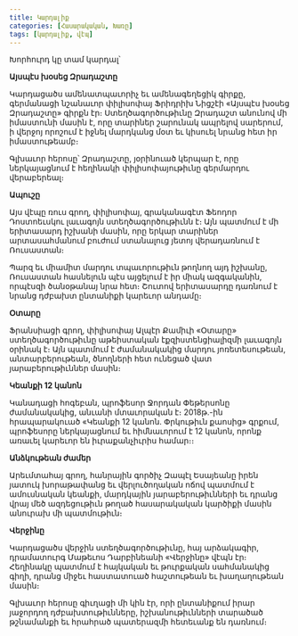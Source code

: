 ```yaml
---
title: Կարդալիք
categories: [Հասարակական, Խառը]
tags: [կարդալիք, վէպ]
---
```


Խորհուրդ կը տամ կարդալ՝

**Այսպէս խօսեց Զրադաշտը**

Կարդացածս ամենատպաւորիչ եւ ամենագեղեցիկ գիրքը, գերմանացի նշանաւոր փիլիսոփայ Ֆրիդրիխ Նիցշէի «Այսպէս խօսեց Զրադաշտը» գիրքն էր։ Ստեղծագործութիւնը Զրադաշտ անունով մի իմաստունի մասին է, որը տարիներ շարունակ ապրելով սարերում, ի վերջոյ որոշում է իջնել մարդկանց մօտ եւ կիսուել նրանց հետ իր իմաստութեամբ։

Գլխաւոր հերոսը՝ Զրադաշտը, յօրինուած կերպար է, որը ներկայացնում է հեղինակի փիլիսոփայութիւնը գերմարդու վերաբերեալ։

**Ապուշը**

Այս վէպը ռուս գրող, փիլիսոփայ, գրականագէտ Ֆեոդոր Դոստոեւսկու լաւագոյն ստեղծագործութիւնն է։ Այն պատմում է մի երիտասարդ իշխանի մասին, որը երկար տարիներ արտասահմանում բուժում ստանալուց յետոյ վերադառնում է Ռուսաստան։

Պարզ եւ միամիտ մարդու տպաւորութիւն թողնող այդ իշխանը, Ռուսաստան հասնելուն պէս այցելում է իր միակ ազգականին, որպէսզի ծանօթանայ նրա հետ։ Շուտով երիտասարդը դառնում է նրանց դժբախտ ընտանիքի կարեւոր անդամը։

**Օտարը**

Ֆրանսիացի գրող, փիլիսոփայ Ալպէր Քամիւի «Օտարը» ստեղծագործութիւնը աթեիստական էքզիստենցիալիզմի լաւագոյն օրինակ է։ Այն պատմում է ժամանակակից մարդու յոռետեսութեան, անտարբերութեան, ծնողների հետ ունեցած վատ յարաբերութիւններ մասին։

**Կեանքի 12 կանոն**

Կանադացի հոգեբան, պրոֆեսոր Ջորդան Փեթերսոնը ժամանակակից, անւանի մտաւորական է։ 2018թ.-ին հրապարակուած «Կեանքի 12 կանոն. Փրկութիւն քաոսից» գրքում, պրոֆեսորը ներկայացնում եւ հիմնաւորում է 12 կանոն, որոնք առաւել կարեւոր են իւրաքանչիւրիս համար։։

**Անձկութեան ժամեր**

Արեւմտահայ գրող, հանրային գործիչ Զապէլ Եսայեանը իրեն յատուկ խորաթափանց եւ վերլուծողական ոճով պատմում է ամուսնական կեանքի, մարդկային յարաբերութիւնների եւ դրանց վրայ մեծ ազդեցութիւն թողած հասարակական կարծիքի մասին անուրախ մի պատմութիւն։

**Վերջինը**

Կարդացածս վերջին ստեղծագործութիւնը, հայ արձակագիր, դրամատուրգ Մաթեւոս Դարբինեանի «Վերջինը» վէպն էր։ Հեղինակը պատմում է հայկական եւ թուրքական սահմանակից գիղի, դրանց միջեւ հաստատուած հաշտութեան եւ խաղաղութեան մասին։

Գլխաւոր հերոսը գիւղացի մի կին էր, որի ընտանիքում իրար յաջորդող դժբախտութիւնները, իշխանութիւնների տարածած թշնամանքի եւ հրահրած պատերազմի հետեւանք են դառնում։
